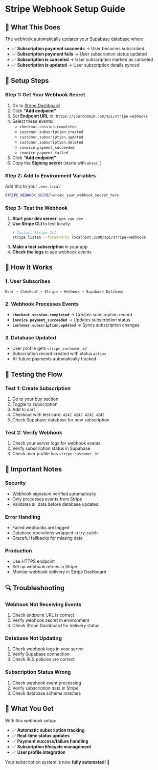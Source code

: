 # Stripe Webhook Setup Guide

## 🎯 **What This Does**

The webhook automatically updates your Supabase database when:

- ✅ **Subscription payment succeeds** → User becomes subscribed
- ✅ **Subscription payment fails** → User subscription status updated
- ✅ **Subscription is canceled** → User subscription marked as canceled
- ✅ **Subscription is updated** → User subscription details synced

## 🚀 **Setup Steps**

### **Step 1: Get Your Webhook Secret**

1. Go to [Stripe Dashboard](https://dashboard.stripe.com/webhooks)
2. Click **"Add endpoint"**
3. Set **Endpoint URL** to: `https://yourdomain.com/api/stripe-webhooks`
4. Select these events:
   - `checkout.session.completed`
   - `customer.subscription.created`
   - `customer.subscription.updated`
   - `customer.subscription.deleted`
   - `invoice.payment_succeeded`
   - `invoice.payment_failed`
5. Click **"Add endpoint"**
6. Copy the **Signing secret** (starts with `whsec_`)

### **Step 2: Add to Environment Variables**

Add this to your `.env.local`:

```bash
STRIPE_WEBHOOK_SECRET=whsec_your_webhook_secret_here
```

### **Step 3: Test the Webhook**

1. **Start your dev server**: `npm run dev`
2. **Use Stripe CLI** to test locally:
   ```bash
   # Install Stripe CLI
   stripe listen --forward-to localhost:3000/api/stripe-webhooks
   ```
3. **Make a test subscription** in your app
4. **Check the logs** to see webhook events

## 🔄 **How It Works**

### **1. User Subscribes**

```
User → Checkout → Stripe → Webhook → Supabase Database
```

### **2. Webhook Processes Events**

- **`checkout.session.completed`** → Creates subscription record
- **`invoice.payment_succeeded`** → Updates subscription status
- **`customer.subscription.updated`** → Syncs subscription changes

### **3. Database Updated**

- User profile gets `stripe_customer_id`
- Subscription record created with status `active`
- All future payments automatically tracked

## 🧪 **Testing the Flow**

### **Test 1: Create Subscription**

1. Go to your buy section
2. Toggle to subscription
3. Add to cart
4. Checkout with test card: `4242 4242 4242 4242`
5. Check Supabase database for new subscription

### **Test 2: Verify Webhook**

1. Check your server logs for webhook events
2. Verify subscription status in Supabase
3. Check user profile has `stripe_customer_id`

## 🚨 **Important Notes**

### **Security**

- Webhook signature verified automatically
- Only processes events from Stripe
- Validates all data before database updates

### **Error Handling**

- Failed webhooks are logged
- Database operations wrapped in try-catch
- Graceful fallbacks for missing data

### **Production**

- Use HTTPS endpoint
- Set up webhook retries in Stripe
- Monitor webhook delivery in Stripe Dashboard

## 🔍 **Troubleshooting**

### **Webhook Not Receiving Events**

1. Check endpoint URL is correct
2. Verify webhook secret in environment
3. Check Stripe Dashboard for delivery status

### **Database Not Updating**

1. Check webhook logs in your server
2. Verify Supabase connection
3. Check RLS policies are correct

### **Subscription Status Wrong**

1. Check webhook event processing
2. Verify subscription data in Stripe
3. Check database schema matches

## 🎉 **What You Get**

With this webhook setup:

- ✅ **Automatic subscription tracking**
- ✅ **Real-time status updates**
- ✅ **Payment success/failure handling**
- ✅ **Subscription lifecycle management**
- ✅ **User profile integration**

Your subscription system is now **fully automated**! 🚀
